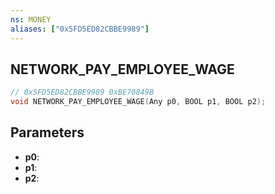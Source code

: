```yaml
---
ns: MONEY
aliases: ["0x5FD5ED82CBBE9989"]
---
```

## NETWORK_PAY_EMPLOYEE_WAGE

```c
// 0x5FD5ED82CBBE9989 0xBE70849B
void NETWORK_PAY_EMPLOYEE_WAGE(Any p0, BOOL p1, BOOL p2);
```


## Parameters
* **p0**: 
* **p1**: 
* **p2**: 

